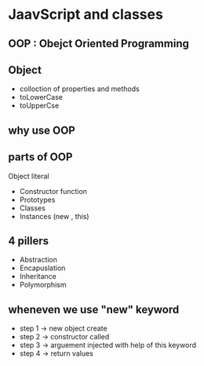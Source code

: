 # JaavScript and classes

## OOP : Obejct Oriented Programming

## Object
- colloction of properties and methods
- toLowerCase
- toUpperCse

## why use OOP

## parts of OOP
Object literal

- Constructor function
- Prototypes
- Classes
- Instances (new , this)

## 4 pillers
- Abstraction
- Encapuslation
- Inheritance
- Polymorphism

## wheneven we use "new" keyword 
- step 1 -> new object create
- step 2 -> constructor called
- step 3 -> arguement injected with help of this keyword
- step 4 -> return values